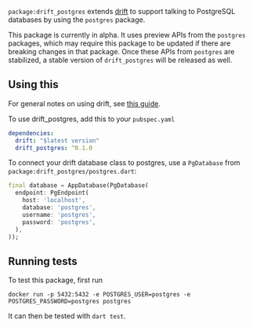 `package:drift_postgres` extends [drift](https://drift.simonbinder.eu/) to support
talking to PostgreSQL databases by using the `postgres` package.

This package is currently in alpha. It uses preview APIs from the `postgres` packages,
which may require this package to be updated if there are breaking changes in that
package. Once these APIs from `postgres` are stabilized, a stable version of `drift_postgres`
will be released as well.

## Using this

For general notes on using drift, see [this guide](https://drift.simonbinder.eu/getting-started/).

To use drift_postgres, add this to your `pubspec.yaml`
```yaml
dependencies:
  drift: "$latest version"
  drift_postgres: ^0.1.0
```

To connect your drift database class to postgres, use a `PgDatabase` from `package:drift_postgres/postgres.dart`:

```dart
final database = AppDatabase(PgDatabase(
  endpoint: PgEndpoint(
    host: 'localhost',
    database: 'postgres',
    username: 'postgres',
    password: 'postgres',
  ),
));
```

## Running tests

To test this package, first run

```
docker run -p 5432:5432 -e POSTGRES_USER=postgres -e POSTGRES_PASSWORD=postgres postgres
```

It can then be tested with `dart test`.
